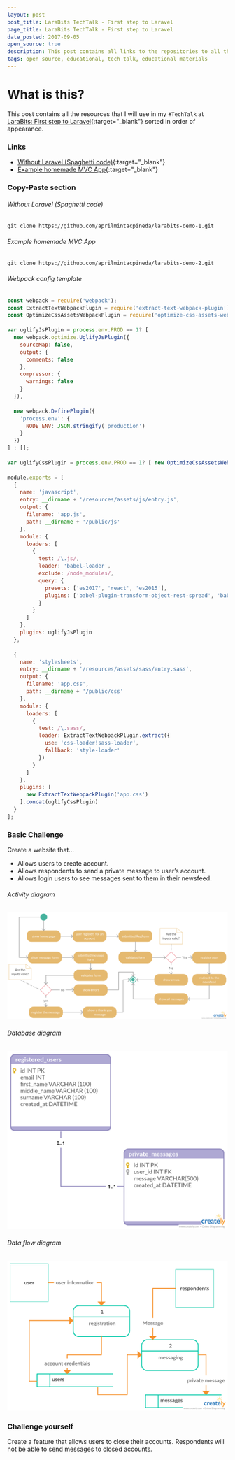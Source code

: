 ```yaml
---
layout: post
post_title: LaraBits TechTalk - First step to Laravel
page_title: LaraBits TechTalk - First step to Laravel
date_posted: 2017-09-05
open_source: true
description: This post contains all links to the repositories to all the demos I used in my tech talk at LaraBits.
tags: open source, educational, tech talk, educational materials
---
```


# What is this?

This post contains all the resources that I will use in my `#TechTalk` at [LaraBits: First step to Laravel](https://www.facebook.com/pampdev/photos/a.1895880487314456.1073741839.1780609138841592/2006207479615089/?type=3&theater){:target="_blank"} sorted in order of appearance.

### Links

- [Without Laravel (Spaghetti code)](https://github.com/aprilmintacpineda/larabits-demo-1){:target="_blank"}
- [Example homemade MVC App](https://github.com/aprilmintacpineda/larabits-demo-2){:target="_blank"}

### Copy-Paste section

###### Without Laravel (Spaghetti code)

```
git clone https://github.com/aprilmintacpineda/larabits-demo-1.git
```

###### Example homemade MVC App

```
git clone https://github.com/aprilmintacpineda/larabits-demo-2.git
```

###### Webpack config template

```javascript
const webpack = require('webpack');
const ExtractTextWebpackPlugin = require('extract-text-webpack-plugin');
const OptimizeCssAssetsWebpackPlugin = require('optimize-css-assets-webpack-plugin');

var uglifyJsPlugin = process.env.PROD == 1? [
  new webpack.optimize.UglifyJsPlugin({
    sourceMap: false,
    output: {
      comments: false
    },
    compressor: {
      warnings: false
    }
  }),

  new webpack.DefinePlugin({
    'process.env': {
      NODE_ENV: JSON.stringify('production')
    }
  })
] : [];

var uglifyCssPlugin = process.env.PROD == 1? [ new OptimizeCssAssetsWebpackPlugin() ] : []

module.exports = [
  {
    name: 'javascript',
    entry: __dirname + '/resources/assets/js/entry.js',
    output: {
      filename: 'app.js',
      path: __dirname + '/public/js'
    },
    module: {
      loaders: [
        {
          test: /\.js/,
          loader: 'babel-loader',
          exclude: /node_modules/,
          query: {
            presets: ['es2017', 'react', 'es2015'],
            plugins: ['babel-plugin-transform-object-rest-spread', 'babel-plugin-transform-class-properties']
          }
        }
      ]
    },
    plugins: uglifyJsPlugin
  },

  {
    name: 'stylesheets',
    entry: __dirname + '/resources/assets/sass/entry.sass',
    output: {
      filename: 'app.css',
      path: __dirname + '/public/css'
    },
    module: {
      loaders: [
        {
          test: /\.sass/,
          loader: ExtractTextWebpackPlugin.extract({
            use: 'css-loader!sass-loader',
            fallback: 'style-loader'
          })
        }
      ]
    },
    plugins: [
      new ExtractTextWebpackPlugin('app.css')
    ].concat(uglifyCssPlugin)
  }
];
```

### Basic Challenge

Create a website that...

- Allows users to create account.
- Allows respondents to send a private message to user’s account.
- Allows login users to see messages sent to them in their newsfeed.

###### Activity diagram

![activity diagram](/public/post_resources/2017-09-05-larabits-tech-talk/activity-diagram.png)

###### Database diagram

![database diagram](/public/post_resources/2017-09-05-larabits-tech-talk/database-diagram.png)

###### Data flow diagram

![data flow diagram](/public/post_resources/2017-09-05-larabits-tech-talk/data-flow-diagram.png)

### Challenge yourself

Create a feature that allows users to close their accounts. Respondents will not be able to send messages to closed accounts.